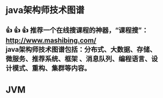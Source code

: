 java架构师技术图谱
==
👍 👍 👍 推荐一个在线搜课程的神器，“课程搜”：http://www.mashibing.com/<br>
java架构师技术图谱包括：分布式、大数据、存储、微服务、推荐系统、框架 、消息队列、编程语言、设计模式、重构、集群等内容。
--
# JVM 
[csdn]:https://zhuanlan.zhihu.com/p/383668685 
